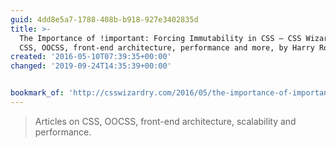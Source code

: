 ```yaml
---
guid: 4dd8e5a7-1788-408b-b918-927e3402835d
title: >-
  The Importance of !important: Forcing Immutability in CSS – CSS Wizardry –
  CSS, OOCSS, front-end architecture, performance and more, by Harry Roberts
created: '2016-05-10T07:39:35+00:00'
changed: '2019-09-24T14:35:39+00:00'


bookmark_of: 'http://csswizardry.com/2016/05/the-importance-of-important/'
---
```



<blockquote>Articles on CSS, OOCSS, front-end architecture, scalability and performance.</blockquote>
